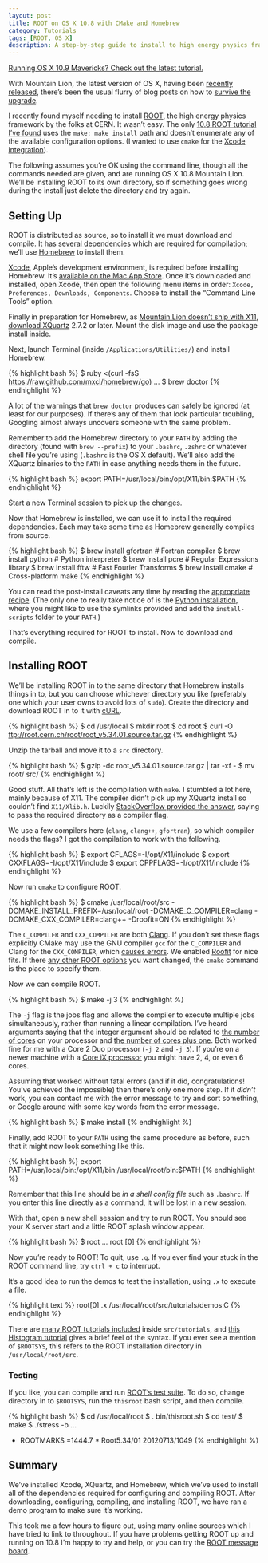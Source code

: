 ```yaml
---
layout: post
title: ROOT on OS X 10.8 with CMake and Homebrew
category: Tutorials
tags: [ROOT, OS X]
description: A step-by-step guide to install to high energy physics framework ROOT on OS X 10.8 with CMake and Homebrew.
---
```


<div class="alert">
  <a href="{% post_url 2013-12-11-root-on-os-x-mavericks %}">
    Running OS X 10.9 Mavericks? Check out the latest tutorial.
  </a>
</div>

With Mountain Lion, the latest version of OS X, having been [recently released](http://www.theverge.com/2012/7/25/3186764/apple-os-x-10-8-mountain-lion-released), there’s been the usual flurry of blog posts on how to [survive the upgrade](http://robots.thoughtbot.com/post/27985816073/the-hitchhikers-guide-to-riding-a-mountain-lion).

I recently found myself needing to install [ROOT](http://root.cern.ch/), the high energy physics framework by the folks at CERN. It wasn’t easy. The only [10.8 ROOT tutorial I’ve found](http://blog.philippklaus.de/2012/06/installing-root-cern-on-mac-os-x-10-8-mountain-lion/) uses the `make; make install` path and doesn’t enumerate any of the available configuration options. (I wanted to use `cmake` for the [Xcode integration](http://root.cern.ch/drupal/content/building-root-cmake)).

The following assumes you’re OK using the command line, though all the commands needed are given, and are running OS X 10.8 Mountain Lion. We’ll be installing ROOT to its own directory, so if something goes wrong during the install just delete the directory and try again.

## Setting Up

ROOT is distributed as source, so to install it we must download and compile. It has [several dependencies](http://root.cern.ch/drupal/content/build-prerequisites) which are required for compilation; we’ll use [Homebrew](http://mxcl.github.com/homebrew/) to install them.

[Xcode](https://developer.apple.com/xcode/), Apple’s development environment, is required before installing Homebrew. It’s [available on the Mac App Store](http://itunes.apple.com/us/app/xcode/id497799835?ls=1&mt=12). Once it’s downloaded and installed, open Xcode, then open the following menu items in order: `Xcode, Preferences, Downloads, Components`. Choose to install the “Command Line Tools” option.

Finally in preparation for Homebrew, as [Mountain Lion doesn’t ship with X11](http://support.apple.com/kb/HT5293), [download XQuartz](http://xquartz.macosforge.org/landing/) 2.7.2 or later. Mount the disk image and use the package install inside.

Next, launch Terminal (inside `/Applications/Utilities/`) and install Homebrew.

{% highlight bash %}
$ ruby <(curl -fsS https://raw.github.com/mxcl/homebrew/go)
...
$ brew doctor
{% endhighlight %}

A lot of the warnings that `brew doctor` produces can safely be ignored (at least for our purposes). If there’s any of them that look particular troubling, Googling almost always uncovers someone with the same problem.

Remember to add the Homebrew directory to your `PATH` by adding the directory (found with `brew --prefix`) to your `.bashrc`, `.zshrc` or whatever shell file you’re using (`.bashrc` is the OS X default). We’ll also add the XQuartz binaries to the `PATH` in case anything needs them in the future.

{% highlight bash %}
export PATH=/usr/local/bin:/opt/X11/bin:$PATH
{% endhighlight %}

Start a new Terminal session to pick up the changes.

Now that Homebrew is installed, we can use it to install the required dependencies. Each may take some time as Homebrew generally compiles from source.

{% highlight bash %}
$ brew install gfortran # Fortran compiler
$ brew install python   # Python interpreter
$ brew install pcre     # Regular Expressions library
$ brew install fftw     # Fast Fourier Transforms
$ brew install cmake    # Cross-platform make
{% endhighlight %}

You can read the post-install caveats any time by reading the [appropriate recipe](https://github.com/mxcl/homebrew/tree/master/Library/Formula). (The only one to really take notice of is the [Python installation](https://github.com/mxcl/homebrew/blob/master/Library/Formula/python.rb), where you might like to use the symlinks provided and add the `install-scripts` folder to your `PATH`.)

That’s everything required for ROOT to install. Now to download and compile.

## Installing ROOT

We’ll be installing ROOT in to the same directory that Homebrew installs things in to, but you can choose whichever directory you like (preferably one which your user owns to avoid lots of `sudo`). Create the directory and download ROOT in to it with [cURL](http://curl.haxx.se/docs/manpage.html).

{% highlight bash %}
$ cd /usr/local
$ mkdir root
$ cd root
$ curl -O ftp://root.cern.ch/root/root_v5.34.01.source.tar.gz
{% endhighlight %}

Unzip the tarball and move it to a `src` directory.

{% highlight bash %}
$ gzip -dc root_v5.34.01.source.tar.gz | tar -xf -
$ mv root/ src/
{% endhighlight %}

Good stuff. All that’s left is the compilation with `make`. I stumbled a lot here, mainly because of X11. The compiler didn’t pick up my XQuartz install so couldn’t find `X11/Xlib.h`. Luckily [StackOverflow provided the answer](http://stackoverflow.com/questions/11465258/xlib-h-not-found-when-building-graphviz-on-mountain-lion), saying to pass the required directory as a compiler flag.

We use a few compilers here (`clang`, `clang++`, `gfortran`), so which compiler needs the flags? I got the compilation to work with the following.

{% highlight bash %}
$ export CFLAGS=-I/opt/X11/include
$ export CXXFLAGS=-I/opt/X11/include
$ export CPPFLAGS=-I/opt/X11/include
{% endhighlight %}

Now run `cmake` to configure ROOT.

{% highlight bash %}
$ cmake /usr/local/root/src -DCMAKE_INSTALL_PREFIX=/usr/local/root -DCMAKE_C_COMPILER=clang -DCMAKE_CXX_COMPILER=clang++ -Droofit=ON
{% endhighlight %}

The `C_COMPILER` and `CXX_COMPILER` are both [Clang](http://en.wikipedia.org/wiki/Clang). If you don’t set these flags explicitly CMake may use the GNU compiler `gcc` for the `C_COMPILER` and Clang for the `CXX_COMPILER`, which [causes errors](https://savannah.cern.ch/bugs/?96160). We enabled [Roofit](http://roofit.sourceforge.net) for nice fits. If there [any other ROOT options](http://root.cern.ch/drupal/content/building-root-cmake#options) you want changed, the `cmake` command is the place to specify them.

Now we can compile ROOT.

{% highlight bash %}
$ make -j 3
{% endhighlight %}

The `-j` flag is the jobs flag and allows the compiler to execute multiple jobs simultaneously, rather than running a linear compilation. I’ve heard arguments saying that the integer argument should be related to [the number of cores](http://root.cern.ch/drupal/content/building-root-cmake#options) on your processor and [the number of cores plus one](http://www.timocharis.com/help/jn.html). Both worked fine for me with a Core 2 Duo processor (`-j 2` and `-j 3`). If you’re on a newer machine with a [Core iX processor](http://en.wikipedia.org/wiki/Intel_Core#Sandy_Bridge_microarchitecture_based) you might have 2, 4, or even 6 cores.

Assuming that worked without fatal errors (and if it did, congratulations! You’ve achieved the impossible) then there’s only one more step. If it *didn’t* work, you can contact me with the error message to try and sort something, or Google around with some key words from the error message.

{% highlight bash %}
$ make install
{% endhighlight %}

Finally, add ROOT to your `PATH` using the same procedure as before, such that it might now look something like this.

{% highlight bash %}
export PATH=/usr/local/bin:/opt/X11/bin:/usr/local/root/bin:$PATH
{% endhighlight %}

Remember that this line should be *in a shell config file* such as `.bashrc`. If you enter this line directly as a command, it will be lost in a new session.

With that, open a new shell session and try to run ROOT. You should see your X server start and a little ROOT splash window appear.

{% highlight bash %}
$ root
...
root [0]
{% endhighlight %}

Now you’re ready to ROOT! To quit, use `.q`. If you ever find your stuck in the ROOT command line, try `ctrl + c` to interrupt.

It’s a good idea to run the demos to test the installation, using `.x` to execute a file.

{% highlight text %}
root[0] .x /usr/local/root/src/tutorials/demos.C
{% endhighlight %}

There are [many ROOT tutorials included](http://root.cern.ch/root/html/tutorials/) inside `src/tutorials`, and [this Histogram tutorial](http://www.slac.stanford.edu/BFROOT/www/doc/workbook/root1/root1.html) gives a brief feel of the syntax. If you ever see a mention of `$ROOTSYS`, this refers to the ROOT installation directory in `/usr/local/root/src`.

### Testing

If you like, you can compile and run [ROOT’s test suite](http://root.cern.ch/drupal/content/benchmarking). To do so, change directory in to `$ROOTSYS`, run the `thisroot` bash script, and then compile.

{% highlight bash %}
$ cd /usr/local/root
$ . bin/thisroot.sh
$ cd test/
$ make
$ ./stress -b
...
*  ROOTMARKS =1444.7   *  Root5.34/01   20120713/1049
{% endhighlight %}

## Summary

We’ve installed Xcode, XQuartz, and Homebrew, which we’ve used to install all of the dependencies required for configuring and compiling ROOT. After downloading, configuring, compiling, and installing ROOT, we have ran a demo program to make sure it’s working.

This took me a few hours to figure out, using many online sources which I have tried to link to throughout. If you have problems getting ROOT up and running on 10.8 I’m happy to try and help, or you can try the [ROOT message board](http://root.cern.ch/phpBB3/index.php).
